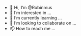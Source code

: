 - 👋 Hi, I’m @Robinmus
- 👀 I’m interested in ...
- 🌱 I’m currently learning ...
- 💞️ I’m looking to collaborate on ...
- 📫 How to reach me ...

<!---
Robinmus/Robinmus is a ✨ special ✨ repository because its `README.md` (this file) appears on your GitHub profile.
You can click the Preview link to take a look at your changes.
--->
